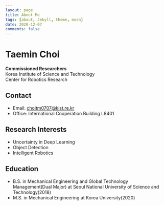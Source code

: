 ```yaml
---
layout: page
title: About Me
tags: [about, Jekyll, theme, moon]
date: 2020-12-07
comments: false
---
```

# Taemin Choi
**Commissioned  Researchers** <br>
Korea Institute of Science and Technology <br>
Center for Robotics Research

## Contact
- Email: choitm0707@kist.re.kr <br>
- Office: International Cooperation Building L8401

## Research Interests
- Uncertainty in Deep Learning
- Object Detection
- Intelligent Robotics

## Education
- B.S. in Mechanical Engineering and Global Technology Management(Dual Major) at Seoul National University of Science and Technology(2018)
- M.S. in Mechanical Engineering at Korea University(2020)
